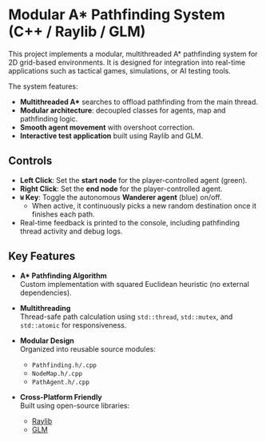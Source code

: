 # Modular A* Pathfinding System (C++ / Raylib / GLM)

This project implements a modular, multithreaded A* pathfinding system for 2D grid-based environments.  It is designed for integration into real-time applications such as tactical games, simulations, or AI testing tools.

The system features:
- **Multithreaded A\*** searches to offload pathfinding from the main thread.
- **Modular architecture**: decoupled classes for agents, map and pathfinding logic.
- **Smooth agent movement** with overshoot correction.
- **Interactive test application** built using Raylib and GLM.

## Controls

- **Left Click**: Set the **start node** for the player-controlled agent (green).
- **Right Click**: Set the **end node** for the player-controlled agent.
- **`W` Key**: Toggle the autonomous **Wanderer agent** (blue) on/off.
  - When active, it continuously picks a new random destination once it finishes each path.
- Real-time feedback is printed to the console, including pathfinding thread activity and debug logs.

##  Key Features

- **A\* Pathfinding Algorithm**  
  Custom implementation with squared Euclidean heuristic (no external dependencies).

- **Multithreading**  
  Thread-safe path calculation using `std::thread`, `std::mutex`, and `std::atomic` for responsiveness.

- **Modular Design**  
  Organized into reusable source modules:
  - `Pathfinding.h/.cpp`
  - `NodeMap.h/.cpp`
  - `PathAgent.h/.cpp`

- **Cross-Platform Friendly**  
  Built using open-source libraries:
  - [Raylib](https://www.raylib.com/)
  - [GLM](https://github.com/g-truc/glm)
